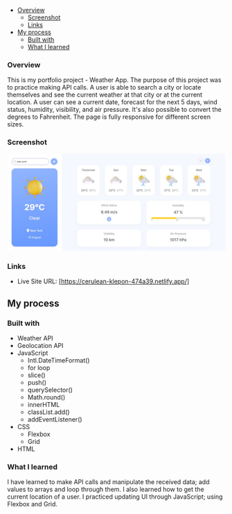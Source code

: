 - [Overview](#overview)
  - [Screenshot](#screenshot)
  - [Links](#links)
- [My process](#my-process)
  - [Built with](#built-with)
  - [What I learned](#what-i-learned)

### Overview

This is my portfolio project - Weather App. The purpose of this project was to practice making API calls. A user is able to search a city or locate themselves and see the current weather at that city or at the current location. A user can see a current date, forecast for the next 5 days, wind status, humidity, visibility, and air pressure. It's also possible to convert the degrees to Fahrenheit. The page is fully responsive for different screen sizes. 

### Screenshot

![Screenshot](icons/screenshot.jpg)

### Links

- Live Site URL: [https://cerulean-klepon-474a39.netlify.app/]

## My process

### Built with
- Weather API
- Geolocation API
- JavaScript
  - Intl.DateTimeFormat()
  - for loop
  - slice()
  - push()
  - querySelector()
  - Math.round()
  - innerHTML
  - classList.add()
  - addEventListener()
- CSS 
  - Flexbox 
  - Grid
- HTML

### What I learned
I have learned to make API calls and manipulate the received data; add values to arrays and loop through them. I also learned how to get the current location of a user. I practiced updating UI through JavaScript; using Flexbox and Grid. 
